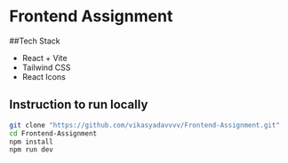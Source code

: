 # Frontend Assignment

##Tech Stack
- React + Vite
- Tailwind CSS
- React Icons


## Instruction to run locally
```bash
git clone "https://github.com/vikasyadavvvv/Frontend-Assignment.git"
cd Frontend-Assignment
npm install
npm run dev
```
